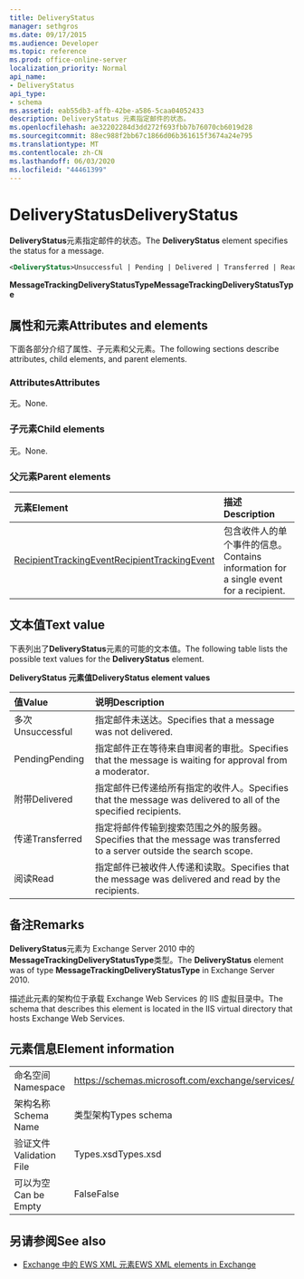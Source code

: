 ```yaml
---
title: DeliveryStatus
manager: sethgros
ms.date: 09/17/2015
ms.audience: Developer
ms.topic: reference
ms.prod: office-online-server
localization_priority: Normal
api_name:
- DeliveryStatus
api_type:
- schema
ms.assetid: eab55db3-affb-42be-a586-5caa04052433
description: DeliveryStatus 元素指定邮件的状态。
ms.openlocfilehash: ae32202284d3dd272f693fbb7b76070cb6019d28
ms.sourcegitcommit: 88ec988f2bb67c1866d06b361615f3674a24e795
ms.translationtype: MT
ms.contentlocale: zh-CN
ms.lasthandoff: 06/03/2020
ms.locfileid: "44461399"
---
```

# <a name="deliverystatus"></a><span data-ttu-id="e2e5a-103">DeliveryStatus</span><span class="sxs-lookup"><span data-stu-id="e2e5a-103">DeliveryStatus</span></span>

<span data-ttu-id="e2e5a-104">**DeliveryStatus**元素指定邮件的状态。</span><span class="sxs-lookup"><span data-stu-id="e2e5a-104">The **DeliveryStatus** element specifies the status for a message.</span></span> 
  
```XML
<DeliveryStatus>Unsuccessful | Pending | Delivered | Transferred | Read</DeliveryStatus>
```

 <span data-ttu-id="e2e5a-105">**MessageTrackingDeliveryStatusType**</span><span class="sxs-lookup"><span data-stu-id="e2e5a-105">**MessageTrackingDeliveryStatusType**</span></span>
## <a name="attributes-and-elements"></a><span data-ttu-id="e2e5a-106">属性和元素</span><span class="sxs-lookup"><span data-stu-id="e2e5a-106">Attributes and elements</span></span>

<span data-ttu-id="e2e5a-107">下面各部分介绍了属性、子元素和父元素。</span><span class="sxs-lookup"><span data-stu-id="e2e5a-107">The following sections describe attributes, child elements, and parent elements.</span></span>
  
### <a name="attributes"></a><span data-ttu-id="e2e5a-108">Attributes</span><span class="sxs-lookup"><span data-stu-id="e2e5a-108">Attributes</span></span>

<span data-ttu-id="e2e5a-109">无。</span><span class="sxs-lookup"><span data-stu-id="e2e5a-109">None.</span></span>
  
### <a name="child-elements"></a><span data-ttu-id="e2e5a-110">子元素</span><span class="sxs-lookup"><span data-stu-id="e2e5a-110">Child elements</span></span>

<span data-ttu-id="e2e5a-111">无。</span><span class="sxs-lookup"><span data-stu-id="e2e5a-111">None.</span></span>
  
### <a name="parent-elements"></a><span data-ttu-id="e2e5a-112">父元素</span><span class="sxs-lookup"><span data-stu-id="e2e5a-112">Parent elements</span></span>

|<span data-ttu-id="e2e5a-113">**元素**</span><span class="sxs-lookup"><span data-stu-id="e2e5a-113">**Element**</span></span>|<span data-ttu-id="e2e5a-114">**描述**</span><span class="sxs-lookup"><span data-stu-id="e2e5a-114">**Description**</span></span>|
|:-----|:-----|
|[<span data-ttu-id="e2e5a-115">RecipientTrackingEvent</span><span class="sxs-lookup"><span data-stu-id="e2e5a-115">RecipientTrackingEvent</span></span>](recipienttrackingevent.md) <br/> |<span data-ttu-id="e2e5a-116">包含收件人的单个事件的信息。</span><span class="sxs-lookup"><span data-stu-id="e2e5a-116">Contains information for a single event for a recipient.</span></span>  <br/> |
   
## <a name="text-value"></a><span data-ttu-id="e2e5a-117">文本值</span><span class="sxs-lookup"><span data-stu-id="e2e5a-117">Text value</span></span>

<span data-ttu-id="e2e5a-118">下表列出了**DeliveryStatus**元素的可能的文本值。</span><span class="sxs-lookup"><span data-stu-id="e2e5a-118">The following table lists the possible text values for the **DeliveryStatus** element.</span></span> 
  
<span data-ttu-id="e2e5a-119">**DeliveryStatus 元素值**</span><span class="sxs-lookup"><span data-stu-id="e2e5a-119">**DeliveryStatus element values**</span></span>

|<span data-ttu-id="e2e5a-120">**值**</span><span class="sxs-lookup"><span data-stu-id="e2e5a-120">**Value**</span></span>|<span data-ttu-id="e2e5a-121">**说明**</span><span class="sxs-lookup"><span data-stu-id="e2e5a-121">**Description**</span></span>|
|:-----|:-----|
|<span data-ttu-id="e2e5a-122">多次</span><span class="sxs-lookup"><span data-stu-id="e2e5a-122">Unsuccessful</span></span>  <br/> |<span data-ttu-id="e2e5a-123">指定邮件未送达。</span><span class="sxs-lookup"><span data-stu-id="e2e5a-123">Specifies that a message was not delivered.</span></span>  <br/> |
|<span data-ttu-id="e2e5a-124">Pending</span><span class="sxs-lookup"><span data-stu-id="e2e5a-124">Pending</span></span>  <br/> |<span data-ttu-id="e2e5a-125">指定邮件正在等待来自审阅者的审批。</span><span class="sxs-lookup"><span data-stu-id="e2e5a-125">Specifies that the message is waiting for approval from a moderator.</span></span>  <br/> |
|<span data-ttu-id="e2e5a-126">附带</span><span class="sxs-lookup"><span data-stu-id="e2e5a-126">Delivered</span></span>  <br/> |<span data-ttu-id="e2e5a-127">指定邮件已传递给所有指定的收件人。</span><span class="sxs-lookup"><span data-stu-id="e2e5a-127">Specifies that the message was delivered to all of the specified recipients.</span></span>  <br/> |
|<span data-ttu-id="e2e5a-128">传递</span><span class="sxs-lookup"><span data-stu-id="e2e5a-128">Transferred</span></span>  <br/> |<span data-ttu-id="e2e5a-129">指定将邮件传输到搜索范围之外的服务器。</span><span class="sxs-lookup"><span data-stu-id="e2e5a-129">Specifies that the message was transferred to a server outside the search scope.</span></span>  <br/> |
|<span data-ttu-id="e2e5a-130">阅读</span><span class="sxs-lookup"><span data-stu-id="e2e5a-130">Read</span></span>  <br/> |<span data-ttu-id="e2e5a-131">指定邮件已被收件人传递和读取。</span><span class="sxs-lookup"><span data-stu-id="e2e5a-131">Specifies that the message was delivered and read by the recipients.</span></span>  <br/> |
   
## <a name="remarks"></a><span data-ttu-id="e2e5a-132">备注</span><span class="sxs-lookup"><span data-stu-id="e2e5a-132">Remarks</span></span>

<span data-ttu-id="e2e5a-133">**DeliveryStatus**元素为 Exchange Server 2010 中的**MessageTrackingDeliveryStatusType**类型。</span><span class="sxs-lookup"><span data-stu-id="e2e5a-133">The **DeliveryStatus** element was of type **MessageTrackingDeliveryStatusType** in Exchange Server 2010.</span></span> 
  
<span data-ttu-id="e2e5a-134">描述此元素的架构位于承载 Exchange Web Services 的 IIS 虚拟目录中。</span><span class="sxs-lookup"><span data-stu-id="e2e5a-134">The schema that describes this element is located in the IIS virtual directory that hosts Exchange Web Services.</span></span>
  
## <a name="element-information"></a><span data-ttu-id="e2e5a-135">元素信息</span><span class="sxs-lookup"><span data-stu-id="e2e5a-135">Element information</span></span>

|||
|:-----|:-----|
|<span data-ttu-id="e2e5a-136">命名空间</span><span class="sxs-lookup"><span data-stu-id="e2e5a-136">Namespace</span></span>  <br/> |https://schemas.microsoft.com/exchange/services/2006/types  <br/> |
|<span data-ttu-id="e2e5a-137">架构名称</span><span class="sxs-lookup"><span data-stu-id="e2e5a-137">Schema Name</span></span>  <br/> |<span data-ttu-id="e2e5a-138">类型架构</span><span class="sxs-lookup"><span data-stu-id="e2e5a-138">Types schema</span></span>  <br/> |
|<span data-ttu-id="e2e5a-139">验证文件</span><span class="sxs-lookup"><span data-stu-id="e2e5a-139">Validation File</span></span>  <br/> |<span data-ttu-id="e2e5a-140">Types.xsd</span><span class="sxs-lookup"><span data-stu-id="e2e5a-140">Types.xsd</span></span>  <br/> |
|<span data-ttu-id="e2e5a-141">可以为空</span><span class="sxs-lookup"><span data-stu-id="e2e5a-141">Can be Empty</span></span>  <br/> |<span data-ttu-id="e2e5a-142">False</span><span class="sxs-lookup"><span data-stu-id="e2e5a-142">False</span></span>  <br/> |
   
## <a name="see-also"></a><span data-ttu-id="e2e5a-143">另请参阅</span><span class="sxs-lookup"><span data-stu-id="e2e5a-143">See also</span></span>

- [<span data-ttu-id="e2e5a-144">Exchange 中的 EWS XML 元素</span><span class="sxs-lookup"><span data-stu-id="e2e5a-144">EWS XML elements in Exchange</span></span>](ews-xml-elements-in-exchange.md)

